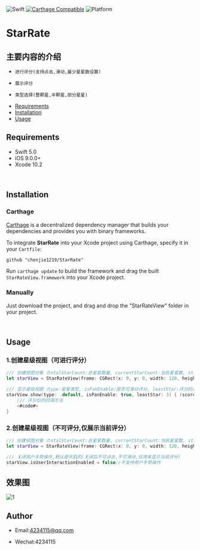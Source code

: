 ![Swift](https://img.shields.io/badge/Swift-5.0-orange.svg)
[![Carthage Compatible](https://img.shields.io/badge/Carthage-compatible-4BC51D.svg?style=flat)](https://github.com/Carthage/Carthage)
![Platform](https://img.shields.io/badge/Platform-iOS-red.svg)

# StarRate

## 主要内容的介绍

* `进行评分(支持点击,滑动,最少星星数设置)`<br>

* `展示评分`<br>

* `类型选择(整颗星,半颗星,部分星星)`<br>

- [Requirements](#requirements)
- [Installation](#installation)
- [Usage](#usage)


## Requirements

- Swift 5.0
- iOS 9.0.0+
- Xcode 10.2

<br>

## Installation

### Carthage

[Carthage](https://github.com/Carthage/Carthage) is a decentralized dependency manager that builds your dependencies and provides you with binary frameworks.

To integrate **StarRate** into your Xcode project using Carthage, specify it in your `Cartfile`:

```ogdl
github "chenjie1219/StarRate"
```

Run `carthage update` to build the framework and drag the built `StarRateView.framework` into your Xcode project.

### Manually

Just download the project, and drag and drop the "StarRateView" folder in your project.

<br>

## Usage

### 1.创建星级视图（可进行评分）
```Swift
/// 创建视图对象（totalStarCount:总星星数量, currentStarCount:当前星星数, starSpace:星星的间隔）
let starView = StarRateView(frame: CGRect(x: 0, y: 0, width: 120, height: 20),totalStarCount: 5 ,currentStarCount: 0 ,starSpace: 5)

/// 显示星级视图（type:星星类型, isPanEnable:是否可滑动评分, leastStar:评分的最少星星数） 
starView.show(type: .default, isPanEnable: true, leastStar: 3) { (score) in
    /// 评分后的回调方法
    <#code#>
}
```
### 2.创建星级视图（不可评分,仅展示当前评分）
```Swift
/// 创建视图对象（totalStarCount:总星星数量, currentStarCount:当前星星数, starSpace:星星的间隔）
let starView = StarRateView(frame: CGRect(x: 0, y: 0, width: 120, height: 20),totalStarCount: 5 ,currentStarCount: 3 ,starSpace: 5)

/// 关闭用户手势操作,默认是开启的(关闭后不可点击,不可滑动,仅用来显示当前评分)
starView.isUserInteractionEnabled = false//不支持用户手势操作
```

## 效果图
![1](Assets/1.gif)

## Author

* Email:4234115@qq.com

* Wechat:4234115
